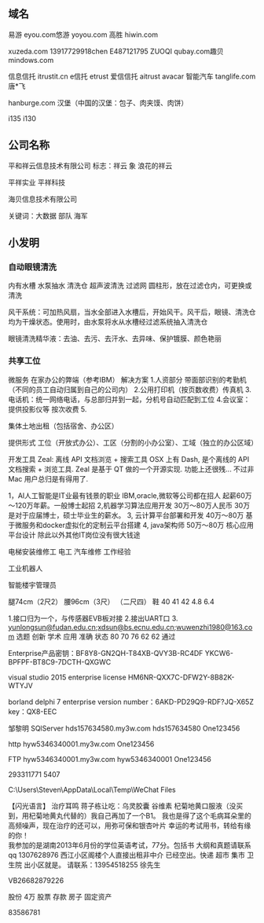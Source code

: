 ## 域名
易游 eyou.com悠游 yoyou.com 
高胜 hiwin.com

xuzeda.com 13917729918chen E487121795 ZUOQI
qubay.com趣贝  mindows.com

信息信托
itrustit.cn
e信托
etrust
爱信信托
aitrust
avacar 智能汽车
tanglife.com 唐*飞

hanburge.com 汉堡（中国的汉堡：包子、肉夹馍、肉饼）

i135 i130
## 公司名称
平和祥云信息技术有限公司 标志：祥云 象 浪花的祥云

平祥实业  平祥科技

海贝信息技术有限公司

关键词：大数据 部队 海军 
## 小发明
### 自动眼镜清洗
内有水槽
水泵抽水
清洗仓
超声波清洗
过滤网 圆柱形，放在过滤仓内，可更换或清洗

风干系统：可加热风扇，当水全部进入水槽后，开始风干。风干后，眼镜、清洗仓均为干燥状态。使用时，由水泵将水从水槽经过滤系统抽入清洗仓

眼镜清洗精华液：去油、去污、去汗水、去异味、保护镀膜、颜色艳丽

### 共享工位
微服务
在家办公的弊端（参考IBM）
解决方案
1.人资部分
  带面部识别的考勤机（不同的员工自动归属到自己的公司内）
2.公用打印机（按页数收费）传真机
3.电话机：统一网络电话，与总部归并到一起，分机号自动匹配到工位
4.会议室：提供投影仪等 按次收费
5.

集体土地出租（包括宿舍、办公区）




提供形式
工位（开放式办公）、工区（分割的小办公室）、工域（独立的办公区域）


开发工具 Zeal: 离线 API 文档浏览 + 搜索工具
OSX 上有 Dash, 是个离线的 API 文档搜索 + 浏览工具.
Zeal 是基于 QT 做的一个开源实现. 功能上还很残... 不过非 Mac 用户总归是有得用了.




1，AI人工智能是IT业最有钱景的职业
IBM,oracle,微软等公司都在招人
起薪60万～120万年薪。一般博士起招
2,机器学习算法应用开发 30万～80万人民币
30万是对于应届博士，硕士毕业生的薪水。
3, 云计算平台部署和开发 40万～80万
基于微服务和docker虚拟化的定制云平台搭建
4, java架构师 50万～80万
核心应用平台设计
除此以外其他IT岗位没有很大钱途




电梯安装维修工
电工
汽车维修 工作经验

工业机器人

智能楼宇管理员


腿74cm（2尺2）  腰96cm（3尺） （二尺四） 鞋 40 41 42
4.8 6.4




1.接口归为一个，与传感器EVB板对接
2.接出UART口
3.
yunlongsun@fudan.edu.cn;xdsun@bs.ecnu.edu.cn;wuwenzhi1980@163.com
选题	创新	学术	应用	准确	状态
80	70	76	62	62	通过

Enterprise产品密钥：BF8Y8-GN2QH-T84XB-QVY3B-RC4DF
                    YKCW6-BPFPF-BT8C9-7DCTH-QXGWC

visual studio 2015 enterprise license
HM6NR-QXX7C-DFW2Y-8B82K-WTYJV



borland delphi 7 enterprise version
number：6AKD-PD29Q9-RDF?JQ-X65Z
key：QX8-EEC




邹黎明
SQlServer
hds157634580.my3w.com
hds157634580
One123456

http
hyw5346340001.my3w.com
One123456

FTP
hyw5346340001.my3w.com
hyw5346340001
One123456

















293311771 5407








C:\Users\Steven\AppData\Local\Temp\WeChat Files







【闪光语言】
治疗耳鸣
    蒋子栋让吃：乌灵胶囊  谷维素  杞菊地黄口服液（没买到，用杞菊地黄丸代替的）我自己再加了一个B1。
    我也是得了这个毛病耳朵里的高频噪声，现在治疗的还可以，用弥可保和银杏叶片
  幸运的考试用书，转给有缘的你！  
我参加的是湖南2013年6月份的学位英语考试，77分。包括书 大纲和真题请联系qq 1307628976
西江小区阁楼个人直接出租非中介
已经空出。快递 超市 集市 卫生院 出小区就是。
请联系：13954518255 徐先生



VB26682879226


股份 4万
股票 
存款
房子
固定资产

83586781


